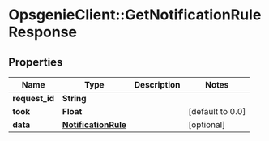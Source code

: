 # OpsgenieClient::GetNotificationRuleResponse

## Properties
Name | Type | Description | Notes
------------ | ------------- | ------------- | -------------
**request_id** | **String** |  | 
**took** | **Float** |  | [default to 0.0]
**data** | [**NotificationRule**](NotificationRule.md) |  | [optional] 



